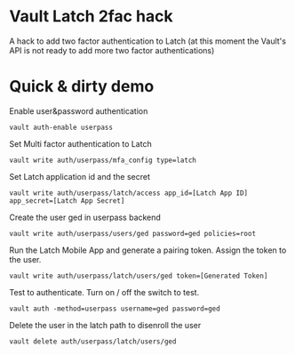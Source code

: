 # Vault Latch 2fac hack

A hack to add two factor authentication to Latch (at this moment the Vault's API is not ready to add more two factor authentications)

# Quick & dirty demo

Enable user&password authentication

    vault auth-enable userpass

Set Multi factor authentication to Latch

    vault write auth/userpass/mfa_config type=latch

Set Latch application id and the secret

    vault write auth/userpass/latch/access app_id=[Latch App ID] app_secret=[Latch App Secret]

Create the user ged in userpass backend

    vault write auth/userpass/users/ged password=ged policies=root

Run the Latch Mobile App and generate a pairing token. Assign the token to the user.

    vault write auth/userpass/latch/users/ged token=[Generated Token]

Test to authenticate. Turn on / off the switch to test.

    vault auth -method=userpass username=ged password=ged

Delete the user in the latch path to disenroll the user  

    vault delete auth/userpass/latch/users/ged 
